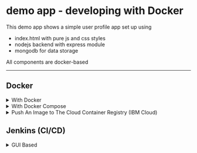 # demo app - developing with Docker

This demo app shows a simple user profile app set up using 
- index.html with pure js and css styles
- nodejs backend with express module
- mongodb for data storage

All components are docker-based

---

## Docker
<details>
     <summary>With Docker</summary>
 <br>
   
  |  | Command | Description |
  | --------------- | --------------- | --------------- |
  | 1 | `- docker pull mongo:4.2.1` <br> `- docker pull mongo-express:0.49` | Pull the mongo and mongo-express images from Dockerhub |
  | 2 | `docker network create mongo-network` | Create docker network |
  | 3 | `docker network ls` | Check the network list |
  | 4 | `docker run -d -p 27017:27017 -e MONGO_INITDB_ROOT_USERNAME=admin` <br> `-e MONGO_INITDB_ROOT_PASSWORD=password --name mongodb` <br> `--net mongo-network mongo:4.2.1` | Start mongodb (optional, omit `--net` to use the default) |
  | 5 | `docker run -d -p 8081:8081 -e ME_CONFIG_MONGODB_ADMINUSERNAME=admin` <br> `-e ME_CONFIG_MONGODB_ADMINPASSWORD=password ` <br> `--net mongo-network` <br> `--name mongo-express -e ME_CONFIG_MONGODB_SERVER=mongodb mongo-express:0.49` | Start mongo-express |
  | 6 | `http://localhost:8081` | Open mongo-express from browser |
  | 7 | `- npm install` <br> `- node server.js` | Start your nodejs application locally - go to `app` directory of project |
  | 8 | `http://localhost:3000` | Access you nodejs application UI from browser |
  | 9 | |create `user-account` _db_ and `users` _collection_ in mongo-express |
  | 10 | | 'Edit Profile' and make changes |
  | 11 | | Reload mongo express. Data appears in mongo-express. Reload the html page also persists the data changes. |
</details>

<details>
 <summary>With Docker Compose</summary>
 <br>

 | | Command | Description |
 | --------------- | --------------- | --------------- |
 | 1 | | Stop all the containers running in previous steps |
 | 2 | | Change 'mongoUrlLocal' to 'mongoUrlDocker' in server.js |
 | 3 | | Create Dockerfile and image for app |
 | 4 | | Add app, mongo, mongo-express containers to the services in docker-compose |
 | 5 | `docker compose up` | Start docker-compose |
 | 6 | `http://localhost:8080` | Access the mongo-express |
 | 7 | `http://localhost:3000` | Access the nodejs application |
 | 8 | | In mongo-express, create a new database "my-db", then a new collection "users" in "my-db" |
 | 9 | | 'Edit Profile' and make changes |
 | 10 | | Reload mongo express. Data appears in mongo-express. Reload the html page also persists the data changes |
 | 11 | `docker compose down` | Stop mongodb and mongo-express containers in docker-compose (_Takes down the containers as well as the network_) |
</details>

<details>
 <summary>Push An Image to The Cloud Container Registry (IBM Cloud)</summary>
 <br>

 | | Command | Description |
 | --------------- | --------------- | --------------- |
 | 1 | | Install ibm cloud CLI and register for the container registry and the region (_Follow the docs to push the image on the cloud registry page._) |
 | 2 | | Log in to the IBM Cloud |
 | 3 | `ibmcloud cr login` | Log in the docker to the cloud |
 | 4 | `docker tag my-app:1.0 us.icr.io/imagehub/my-app:1.0` | Tag the image |
 | 5 | `docker push us.icr.io/imagehub/my-app:1.0` | Push the image |
 | 6 | `ibmcloud cr image-list` | Verify |
</details>

## Jenkins (CI/CD)
<details>
 <summary>GUI Based</summary>
 <br>
 --- <a href="https://youtu.be/pMO26j2OUME?si=esENpKJteUtMDoHS">Set Up</a> ---
 <br>
   
 | | Command | Description |
 | --------------- | --------------- | --------------- |
 | 1 | `docker run -p 8080:8080 -p 50000:50000 [master/slave communication] -d -v jenkins_home:/var/jenkins_home jenkins/jenkins:lts` | Run the jenkins container |
 | 2 | `docker logs` | See the admin password generated |
 | 3 | `localhost:8080` | Create an admin account |

 --- <a href="https://youtu.be/tuxO7ZXplRE?si=Xflhhb4-xfHwvMc5">Create Multibranch Pipeline</a> ---
 
 | | Command | Description |
 | --------------- | --------------- | --------------- |
 | 1 | | Click 'new item'/'create new job' |
 | 2 | | Add the name, choose 'multibranch pipeline' and save |
 | 3 | | In 'Branch sources', choose 'git'. |
 | 4 | | Clone the project repo using https and paste it in 'project repository' |
 | 5 | | Behaviours > Discover branches > add > Filter by name (with regular expression) to choose which branches to track |
 | 6 | `.*` <br> `^dev\|master\|feature.*$` | Track all branches <br> Track only the branches selected |
 | 7 | | Create credentials for the pipeline created |
 | 8 | | Add the credentials in the configuration |
 | 9 | | save and it will scan right away for the branches|

 --- <a href="https://youtu.be/MY1w7sWW5ms?si=J7D8YJ12CX605HXG">Jenkinsfile - Jenkins Pipeline</a>

 | | Command | Description |
 | --------------- | --------------- | --------------- |
 | 1 | | Create Jenkinsfile in branch and scan |
 | 2 | `my-pipeline > branches > dev > stages` | Check out the stages and their status |
 | 3 | `my-pipeline > dev > #1 > Replay` | Replay a pipeline (easy way instead of modifying Jenkinsfile, checkout and commit all over again) |
 | 4 | `my-pipeline > dev > #1 > Restart from stage` | Restart from specific stage (build, test, deploy, etc) |
</details>
